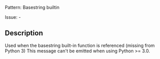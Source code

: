Pattern: Basestring builtin

Issue: -

## Description

Used when the basestring built-in function is referenced (missing from Python 3) This message can't be emitted when using Python >= 3.0.